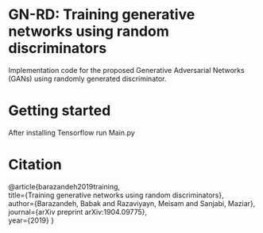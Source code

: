 # GN-RD: Training generative networks using random discriminators
Implementation code for the proposed Generative Adversarial Networks (GANs) using randomly generated discriminator.

# Getting started
After installing Tensorflow run Main.py

# Citation 
@article{barazandeh2019training,<br/>
  title={Training generative networks using random discriminators},<br/>
  author={Barazandeh, Babak and Razaviyayn, Meisam and Sanjabi, Maziar},<br/>
  journal={arXiv preprint arXiv:1904.09775},<br/>
  year={2019}
}
